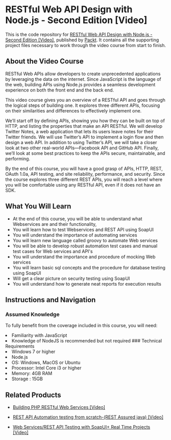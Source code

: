 # RESTful Web API Design with Node.js - Second Edition [Video]
This is the code repository for [RESTful Web API Design with Node.js - Second Edition [Video]](https://www.packtpub.com/web-development/restful-web-api-design-nodejs-second-edition-video?utm_source=github&utm_medium=repository&utm_campaign=9781787120198), published by [Packt](https://www.packtpub.com/?utm_source=github). It contains all the supporting project files necessary to work through the video course from start to finish.
## About the Video Course
RESTful Web APIs allow developers to create unprecedented applications by leveraging the data on the internet. Since JavaScript is the language of the web, building APIs using Node.js provides a seamless development experience on both the front end and the back end.

This video course gives you an overview of a RESTful API and goes through the logical steps of building one. It explores three different APIs, focusing on their similarities and differences to effectively implement one.

We’ll start off by defining APIs, showing you how they can be built on top of HTTP, and listing the properties that make an API RESTful. We will develop Twitter Notes, a web application that lets its users leave notes for their Twitter friends. We will use Twitter’s API to implement a login flow and then design a web API. In addition to using Twitter’s API, we will take a closer look at two other real-world APIs—Facebook API and GitHub API. Finally, we’ll look at some best practices to keep the APIs secure, maintainable, and performing.

By the end of this course, you will have a good grasp of APIs, HTTP, REST, OAuth 1.0a, API testing, and site reliability, performance, and security. Since the course explores three different REST APIs, you will reach a level where you will be comfortable using any RESTful API, even if it does not have an SDK.

<H2>What You Will Learn</H2>
<DIV class=book-info-will-learn-text>
<UL>
<LI>At the end of this course, you will be able to understand what Webservices are and their functionality, 
<LI>You will learn how to test Webservices and REST API using SoapUI 
<LI>You will understand the importance of automating services 
<LI>You will learn new language called groovy to automate Web services 
<LI>You will be able to develop robust automation test cases and manual test cases for Web services and API's 
<LI>You will understand the importance and procedure of mocking Web services 
<LI>You will learn basic sql concepts and the procedure for database testing using SoapUI 
<LI>Will get a clear picture on security testing using SoapUI 
<LI>You will understand how to generate neat reports for execution results </LI></UL></DIV>

## Instructions and Navigation
### Assumed Knowledge
To fully benefit from the coverage included in this course, you will need:<br/>
<LI>Familiarity with JavaScript
<LI>Knowledge of NodeJS is recommended but not required
### Technical Requirements

<LI>Windows 7 or higher
<LI>Node.js
<LI>OS: Windows, MacOS or Ubuntu
<LI>Processor: Intel Core i3 or higher
<LI>Memory: 4GB RAM
<LI>Storage : 15GB 



## Related Products
* [Building PHP RESTful Web Services [Video]](https://www.packtpub.com/application-development/building-php-restful-web-services-video?utm_source=github&utm_medium=repository&utm_campaign=9781788291767)

* [REST API Automation testing from scratch-(REST Assured java) [Video]](https://www.packtpub.com/web-development/rest-api-automation-testing-scratch-rest-assured-java-video?utm_source=github&utm_medium=repository&utm_campaign=9781789133813)

* [Web Services/REST API Testing with SoapUI+ Real Time Projects [Video]](https://www.packtpub.com/application-development/webservicesrest-api-testing-soapui-real-time-projects?utm_source=github&utm_medium=repository&utm_campaign=9781789134926)


